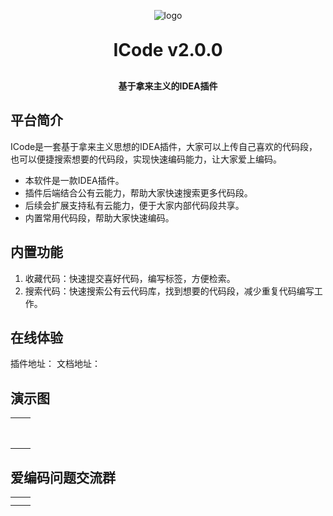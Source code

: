 <p align="center">
	<img alt="logo" src="">
</p>
<h1 align="center" style="margin: 30px 0 30px; font-weight: bold;">ICode v2.0.0</h1>
<h4 align="center">基于拿来主义的IDEA插件</h4>
<p align="center">
	
</p>

## 平台简介

ICode是一套基于拿来主义思想的IDEA插件，大家可以上传自己喜欢的代码段，也可以便捷搜索想要的代码段，实现快速编码能力，让大家爱上编码。

* 本软件是一款IDEA插件。
* 插件后端结合公有云能力，帮助大家快速搜索更多代码段。
* 后续会扩展支持私有云能力，便于大家内部代码段共享。
* 内置常用代码段，帮助大家快速编码。

## 内置功能

1.  收藏代码：快速提交喜好代码，编写标签，方便检索。
2.  搜索代码：快速搜索公有云代码库，找到想要的代码段，减少重复代码编写工作。


## 在线体验

插件地址：
文档地址：

## 演示图

<table>
    <tr>
        <td></td>
        <td></td>
    </tr>
    <tr>
        <td></td>
        <td></td>
    </tr>
    <tr>
        <td></td>
        <td></td>
    </tr>
    <tr>
        <td></td>
        <td></td>
    </tr>
    <tr>
        <td></td>
        <td></td>
    </tr>
    <tr>
        <td></td>
        <td></td>
    </tr>
	 <tr>
        <td></td>
        <td></td>
    </tr>
    <tr>
        <td></td>
        <td></td>
    </tr>
</table>


## 爱编码问题交流群
<table>
    <tr>
        <td></td>
        <td></td>
    </tr>
    <tr>
        <td></td>
        <td></td>
    </tr>
</table>
